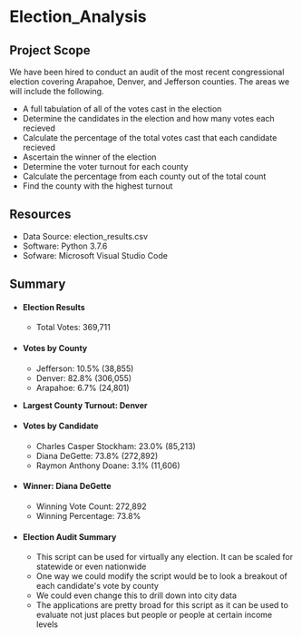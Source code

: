 # Election_Analysis

## Project Scope

We have been hired to conduct an audit of the most recent congressional election covering Arapahoe, Denver, and Jefferson counties. The areas we will include the following. 

- A full tabulation of all of the votes cast in the election
- Determine the candidates in the election and how many votes each recieved
- Calculate the percentage of the total votes cast that each candidate recieved
- Ascertain the winner of the election
- Determine the voter turnout for each county
- Calculate the percentage from each county out of the total count
- Find the county with the highest turnout

## Resources

- Data Source: election_results.csv
- Software: Python 3.7.6
- Sofware: Microsoft Visual Studio Code

## Summary

- #### Election Results

  - Total Votes: 369,711
 
- #### Votes by County
 
    - Jefferson: 10.5% (38,855)
    - Denver: 82.8% (306,055)
    - Arapahoe: 6.7% (24,801)

- **Largest County Turnout: Denver**

- #### Votes by Candidate

  - Charles Casper Stockham: 23.0% (85,213)
  - Diana DeGette: 73.8% (272,892)
  - Raymon Anthony Doane: 3.1% (11,606)

- #### Winner: Diana DeGette
  -  Winning Vote Count: 272,892
  -  Winning Percentage: 73.8%

- #### Election Audit Summary
  - This script can be used for virtually any election. It can be scaled for statewide or even nationwide
  - One way we could modify the script would be to look a breakout of each candidate's vote by county 
  - We could even change this to drill down into city data
  - The applications are pretty broad for this script as it can be used to evaluate not just places but people or people at certain income levels

